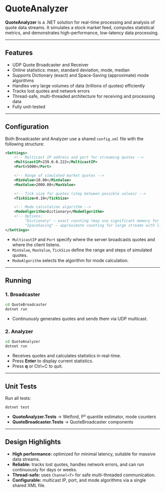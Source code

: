 # QuoteAnalyzer

**QuoteAnalyzer** is a .NET solution for real-time processing and analysis of quote data streams. It simulates a stock market feed, computes statistical metrics, and demonstrates high-performance, low-latency data processing.

---

## Features

* UDP Quote Broadcaster and Receiver
* Online statistics: mean, standard deviation, mode, median
* Supports Dictionary (exact) and Space-Saving (approximate) mode algorithms
* Handles very large volumes of data (trillions of quotes) efficiently
* Tracks lost quotes and network errors
* Thread-safe, multi-threaded architecture for receiving and processing data
* Fully unit-tested

---

## Configuration

Both Broadcaster and Analyzer use a shared `config.xml` file with the following structure:

```xml
<Settings>
    <!-- Multicast IP address and port for streaming quotes -->
    <MulticastIP>239.0.0.222</MulticastIP>
    <Port>5000</Port>

    <!-- Range of simulated market quotes -->
    <MinValue>10.00</MinValue>
    <MaxValue>2000.00</MaxValue>

    <!-- Tick size for quotes (step between possible values) -->
    <TickSize>0.10</TickSize>

    <!-- Mode calculation algorithm -->
    <ModeAlgorithm>Dictionary</ModeAlgorithm>
    <!-- Options:
         "Dictionary" – exact counting (may use significant memory for large value ranges),
         "SpaceSaving" – approximate counting for large streams with limited memory (may slightly affect accuracy) -->
</Settings>
```

* `MulticastIP` and `Port` specify where the server broadcasts quotes and where the client listens.
* `MinValue`, `MaxValue`, `TickSize` define the range and steps of simulated quotes.
* `ModeAlgorithm` selects the algorithm for mode calculation.

---

## Running

### 1. Broadcaster

```bash
cd QuoteBroadcaster
dotnet run
```

* Continuously generates quotes and sends them via UDP multicast.

### 2. Analyzer

```bash
cd QuoteAnalyzer
dotnet run
```

* Receives quotes and calculates statistics in real-time.
* Press **Enter** to display current statistics.
* Press **q** or Ctrl+C to quit.

---

## Unit Tests

Run all tests:

```bash
dotnet test
```

* **QuoteAnalyzer.Tests** → Welford, P² quantile estimator, mode counters
* **QuoteBroadcaster.Tests** → QuoteBroadcaster components

---

## Design Highlights

* **High performance:** optimized for minimal latency, suitable for massive data streams.
* **Reliable:** tracks lost quotes, handles network errors, and can run continuously for days or weeks.
* **Thread-safe:** uses `Channel<T>` for safe multi-threaded communication.
* **Configurable:** multicast IP, port, and mode algorithms via a single shared XML file.
